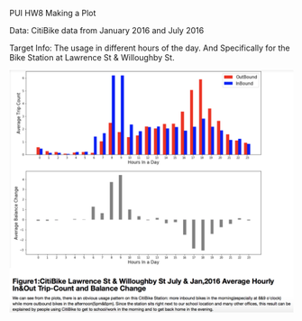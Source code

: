 PUI HW8 
Making a Plot 

Data: 
CitiBike data from January 2016 and July 2016

Target Info: 
The usage in different hours of the day. And Specifically for the Bike Station at Lawrence St & Willoughby St.

![Alt text](HW8_Screenshot.png)
